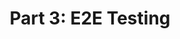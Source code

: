 ---
title: "Part 3: E2E Testing"
heading: "E2E testing a customised eCommerce site"
order: 3
status: drafting
source_lang: [PHP]
test_type: [E2E]
test_tools: [Playwright]
sidebarDepth: 0
---